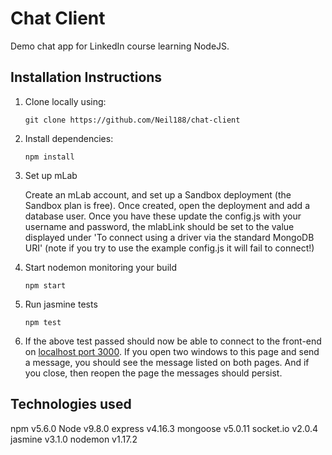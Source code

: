 # Chat Client

Demo chat app for LinkedIn course learning NodeJS.

## Installation Instructions

1. Clone locally using:

    `git clone https://github.com/Neil188/chat-client`

2. Install dependencies:

    `npm install`

3. Set up mLab

    Create an mLab account, and set up a Sandbox deployment (the Sandbox plan is free).  Once created, open the deployment and add a database user.
    Once you have these update the config.js with your username and password, the mlabLink should be set to the value displayed under 'To connect using a driver via the standard MongoDB URI'
    (note if you try to use the example config.js it will fail to connect!)

4. Start nodemon monitoring your build

    `npm start`

5. Run jasmine tests

    `npm test`

6. If the above test passed should now be able to connect to the front-end on [localhost port 3000](http://127.0.0.1:3000/).
    If you open two windows to this page and send a message, you should see the message listed on both pages.  And if you close, then reopen the page the messages should persist.

## Technologies used

npm v5.6.0
Node v9.8.0
express v4.16.3
mongoose v5.0.11
socket.io v2.0.4
jasmine v3.1.0
nodemon v1.17.2